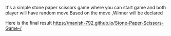 It's a simple stone paper scissors game where you can start game and both player will have random move
Based on the move ,Winner will be declared 

Here is the final result https://manish-792.github.io/Stone-Paper-Scissors-Game-/
